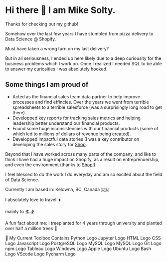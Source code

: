 # Hi there 👋 I am Mike Solty. 

Thanks for checking out my github!

Somehow over the last few years I have stumbled from pizza delivery to Data Science @ Shopify.

Must have taken a wrong turn on my last delivery? 

But in all seriousness, I ended up here likely due to a deep curiousity for the business problems which I work on. Once I realized I needed SQL to be able to answer my curiosities I was absolutely hooked. 

## Some things I am proud of

- Acted as the financial sales team data partner to help improve processes and find effincies. Over the years we went from terrible spreadsheets to a terrible salesforce (was a surprisingly long road to get there).
- Developped key reports for tracking sales metrics and helping leadership better understand our financial products.
- Found some huge inconsistencies with our financial products (some of which led to millions of dollars of revenue being created).
- Developped impactful data stories (I was a key contributor on developing the sales story for [Shop](https://shop.app/what-shop-does).

Beyond that I have worked across many parts of the company, and like to think I have had a huge impact on Shopify, as a result on entreprenuership, and even the environment (thanks to [Shop!](https://shop.app/carbon-offsetting)).

I feel blessed to do the work I do everyday and am so excited about the field of Data Science. 

Currently I am based in: Kelowna, BC, Canada 🇨🇦

I absolutely love to travel ✈️

mainly to 🏄 🏂

A fun fact about me: I treeplanted for 4 years through university and planted over half a million trees 🌴


🧰 My Current Toolbox Contains
Python Logo Jupyter Logo HTML Logo CSS Logo Javascript Logo PostgreSQL Logo MySQL Logo MySQL Logo Git Logo npm Logo Tableau Logo Windows Logo Apple Logo Ubuntu Logo Bash Logo VScode Logo Pycharm Logo
